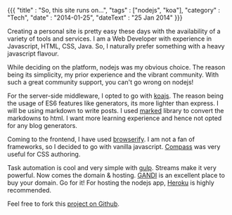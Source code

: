 {{{
    "title"    : "So, this site runs on...",
    "tags"     : ["nodejs", "koa"],
    "category" : "Tech",
    "date"     : "2014-01-25",
    "dateText" : "25 Jan 2014"
}}}

Creating a personal site is pretty easy these days with the availability of a variety of tools and services. I am a Web Developer with experience in Javascript, HTML, CSS, Java. So, I naturally prefer something with a heavy javascript flavour.

While deciding on the platform, nodejs was my obvious choice. The reason being its simplicity, my prior experience and the vibrant community. With such a great community support, you can't go wrong on nodejs!

For the server-side middleware, I opted to go with [koajs](http://koajs.com/). The reason being the usage of ES6 features like generators, its more lighter than express. I will be using markdown to write posts. I used [marked](https://npmjs.org/package/marked) library to convert the markdowns to html. I want more learning experience and hence not opted for any blog generators.

Coming to the frontend, I have used [browserify](http://browserify.org/). I am not a fan of frameworks, so I decided to go with vanilla javascript. [Compass](http://compass-style.org/) was very useful for CSS authoring.

Task automation is cool and very simple with [gulp](http://gulpjs.com). Streams make it very powerful. Now comes the domain & hosting. [GANDI](http://gandi.net) is an excellent place to buy your domain. Go for it! For hosting the nodejs app, [Heroku](https://www.heroku.com) is highly recommended.

Feel free to fork this [project on Github](https://github.com/ezhilvendhan/vendhan_io).

